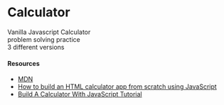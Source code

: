# Calculator

Vanilla Javascript Calculator <br>
problem solving practice <br>
3 different versions

#### Resources

- [MDN](developer.mozilla.org)
- [How to build an HTML calculator app from scratch using JavaScript](https://www.freecodecamp.org/news/how-to-build-an-html-calculator-app-from-scratch-using-javascript-4454b8714b98/)
- [Build A Calculator With JavaScript Tutorial](https://youtu.be/j59qQ7YWLxw)
